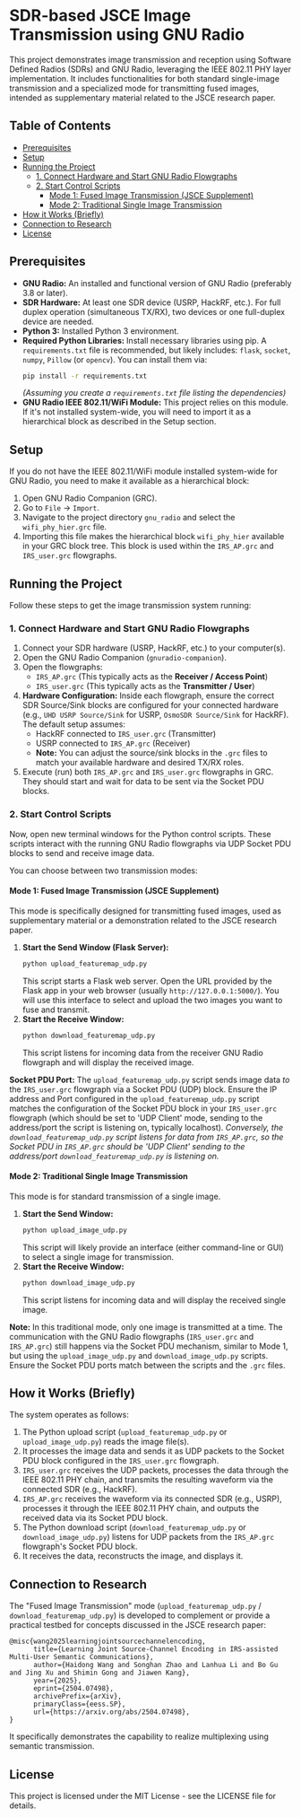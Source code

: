 # SDR-based JSCE Image Transmission using GNU Radio

This project demonstrates image transmission and reception using Software Defined Radios (SDRs) and GNU Radio, leveraging the IEEE 802.11 PHY layer implementation. It includes functionalities for both standard single-image transmission and a specialized mode for transmitting fused images, intended as supplementary material related to the JSCE research paper.

## Table of Contents

- [Prerequisites](#prerequisites)
- [Setup](#setup)
- [Running the Project](#running-the-project)
  - [1. Connect Hardware and Start GNU Radio Flowgraphs](#1-connect-hardware-and-start-gnu-radio-flowgraphs)
  - [2. Start Control Scripts](#2-start-control-scripts)
    - [Mode 1: Fused Image Transmission (JSCE Supplement)](#mode-1-fused-image-transmission-jsce-supplement)
    - [Mode 2: Traditional Single Image Transmission](#mode-2-traditional-single-image-transmission)
- [How it Works (Briefly)](#how-it-works-briefly)
- [Connection to Research](#connection-to-research)
- [License](#license)

## Prerequisites

*   **GNU Radio:** An installed and functional version of GNU Radio (preferably 3.8 or later).
*   **SDR Hardware:** At least one SDR device (USRP, HackRF, etc.). For full duplex operation (simultaneous TX/RX), two devices or one full-duplex device are needed.
*   **Python 3:** Installed Python 3 environment.
*   **Required Python Libraries:** Install necessary libraries using pip. A `requirements.txt` file is recommended, but likely includes: `flask`, `socket`, `numpy`, `Pillow` (or `opencv`). You can install them via:
    ```bash
    pip install -r requirements.txt
    ```
    *(Assuming you create a `requirements.txt` file listing the dependencies)*
*   **GNU Radio IEEE 802.11/WiFi Module:** This project relies on this module. If it's not installed system-wide, you will need to import it as a hierarchical block as described in the Setup section.

## Setup

If you do not have the IEEE 802.11/WiFi module installed system-wide for GNU Radio, you need to make it available as a hierarchical block:

1.  Open GNU Radio Companion (GRC).
2.  Go to `File` -> `Import`.
3.  Navigate to the project directory `gnu_radio` and select the `wifi_phy_hier.grc` file.
4.  Importing this file makes the hierarchical block `wifi_phy_hier` available in your GRC block tree. This block is used within the `IRS_AP.grc` and `IRS_user.grc` flowgraphs.

## Running the Project

Follow these steps to get the image transmission system running:

### 1. Connect Hardware and Start GNU Radio Flowgraphs

1.  Connect your SDR hardware (USRP, HackRF, etc.) to your computer(s).
2.  Open the GNU Radio Companion (`gnuradio-companion`).
3.  Open the flowgraphs:
    *   `IRS_AP.grc` (This typically acts as the **Receiver / Access Point**)
    *   `IRS_user.grc` (This typically acts as the **Transmitter / User**)
4.  **Hardware Configuration:** Inside each flowgraph, ensure the correct SDR Source/Sink blocks are configured for your connected hardware (e.g., `UHD USRP Source/Sink` for USRP, `OsmoSDR Source/Sink` for HackRF). The default setup assumes:
    *   HackRF connected to `IRS_user.grc` (Transmitter)
    *   USRP connected to `IRS_AP.grc` (Receiver)
    *   **Note:** You can adjust the source/sink blocks in the `.grc` files to match your available hardware and desired TX/RX roles.
5.  Execute (run) both `IRS_AP.grc` and `IRS_user.grc` flowgraphs in GRC. They should start and wait for data to be sent via the Socket PDU blocks.

### 2. Start Control Scripts

Now, open new terminal windows for the Python control scripts. These scripts interact with the running GNU Radio flowgraphs via UDP Socket PDU blocks to send and receive image data.

You can choose between two transmission modes:

#### Mode 1: Fused Image Transmission (JSCE Supplement)

This mode is specifically designed for transmitting fused images, used as supplementary material or a demonstration related to the JSCE research paper.

1.  **Start the Send Window (Flask Server):**
    ```bash
    python upload_featuremap_udp.py
    ```
    This script starts a Flask web server. Open the URL provided by the Flask app in your web browser (usually `http://127.0.0.1:5000/`). You will use this interface to select and upload the two images you want to fuse and transmit.
2.  **Start the Receive Window:**
    ```bash
    python download_featuremap_udp.py
    ```
    This script listens for incoming data from the receiver GNU Radio flowgraph and will display the received image.

**Socket PDU Port:** The `upload_featuremap_udp.py` script sends image data *to* the `IRS_user.grc` flowgraph via a Socket PDU (UDP) block. Ensure the IP address and Port configured in the `upload_featuremap_udp.py` script matches the configuration of the Socket PDU block in your `IRS_user.grc` flowgraph (which should be set to 'UDP Client' mode, sending to the address/port the script is listening on, typically localhost). *Conversely, the `download_featuremap_udp.py` script listens for data from `IRS_AP.grc`, so the Socket PDU in `IRS_AP.grc` should be 'UDP Client' sending to the address/port `download_featuremap_udp.py` is listening on.*

#### Mode 2: Traditional Single Image Transmission

This mode is for standard transmission of a single image.

1.  **Start the Send Window:**
    ```bash
    python upload_image_udp.py
    ```
    This script will likely provide an interface (either command-line or GUI) to select a single image for transmission.
2.  **Start the Receive Window:**
    ```bash
    python download_image_udp.py
    ```
    This script listens for incoming data and will display the received single image.

**Note:** In this traditional mode, only one image is transmitted at a time. The communication with the GNU Radio flowgraphs (`IRS_user.grc` and `IRS_AP.grc`) still happens via the Socket PDU mechanism, similar to Mode 1, but using the `upload_image_udp.py` and `download_image_udp.py` scripts. Ensure the Socket PDU ports match between the scripts and the `.grc` files.

## How it Works (Briefly)

The system operates as follows:

1.  The Python upload script (`upload_featuremap_udp.py` or `upload_image_udp.py`) reads the image file(s).
2.  It processes the image data and sends it as UDP packets to the Socket PDU block configured in the `IRS_user.grc` flowgraph.
3.  `IRS_user.grc` receives the UDP packets, processes the data through the IEEE 802.11 PHY chain, and transmits the resulting waveform via the connected SDR (e.g., HackRF).
4.  `IRS_AP.grc` receives the waveform via its connected SDR (e.g., USRP), processes it through the IEEE 802.11 PHY chain, and outputs the received data via its Socket PDU block.
5.  The Python download script (`download_featuremap_udp.py` or `download_image_udp.py`) listens for UDP packets from the `IRS_AP.grc` flowgraph's Socket PDU block.
6.  It receives the data, reconstructs the image, and displays it.

## Connection to Research

The "Fused Image Transmission" mode (`upload_featuremap_udp.py` / `download_featuremap_udp.py`) is developed to complement or provide a practical testbed for concepts discussed in the JSCE research paper:
```
@misc{wang2025learningjointsourcechannelencoding,
      title={Learning Joint Source-Channel Encoding in IRS-assisted Multi-User Semantic Communications}, 
      author={Haidong Wang and Songhan Zhao and Lanhua Li and Bo Gu and Jing Xu and Shimin Gong and Jiawen Kang},
      year={2025},
      eprint={2504.07498},
      archivePrefix={arXiv},
      primaryClass={eess.SP},
      url={https://arxiv.org/abs/2504.07498}, 
}
```


It specifically demonstrates the capability to realize multiplexing using semantic transmission.

## License

This project is licensed under the MIT License - see the LICENSE file for details.
